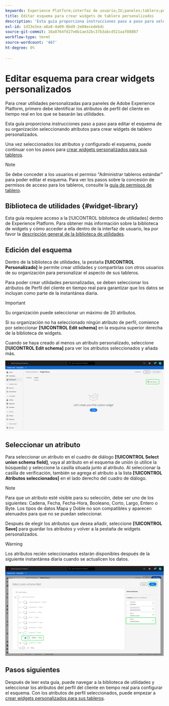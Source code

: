 ```yaml
---
keywords: Experience Platform;interfaz de usuario;IU;paneles;tablero;perfiles;segmentos;destinos;uso de licencias
title: Editar esquema para crear widgets de tablero personalizados
description: 'Esta guía proporciona instrucciones paso a paso para seleccionar atributos y configurar el esquema de su organización con el fin de crear utilidades personalizadas para los paneles de Adobe Experience Platform. '
exl-id: 1d33e3ea-a8a8-4a09-8bd9-2e04ecedebdc
source-git-commit: 16a8764fd27e6b1ae32bc37b3abcd521aaf88887
workflow-type: tm+mt
source-wordcount: '467'
ht-degree: 0%

---
```


# Editar esquema para crear widgets personalizados

Para crear utilidades personalizadas para paneles de Adobe Experience Platform, primero debe identificar los atributos de perfil del cliente en tiempo real en los que se basarán las utilidades.

Esta guía proporciona instrucciones paso a paso para editar el esquema de su organización seleccionando atributos para crear widgets de tablero personalizados.

Una vez seleccionados los atributos y configurado el esquema, puede continuar con los pasos para [crear widgets personalizados para sus tableros](custom-widgets.md).

>[!NOTE]
>
>Se debe conceder a los usuarios el permiso &quot;Administrar tableros estándar&quot; para poder editar el esquema. Para ver los pasos sobre la concesión de permisos de acceso para los tableros, consulte la [guía de permisos de tablero](../permissions.md).

## Biblioteca de utilidades {#widget-library}

Esta guía requiere acceso a la [!UICONTROL biblioteca de utilidades] dentro de Experience Platform. Para obtener más información sobre la biblioteca de widgets y cómo acceder a ella dentro de la interfaz de usuario, lea por favor la [descripción general de la biblioteca de utilidades](widget-library.md).

## Edición del esquema

Dentro de la biblioteca de utilidades, la pestaña **[!UICONTROL Personalizado]** le permite crear utilidades y compartirlas con otros usuarios de su organización para personalizar el aspecto de sus tableros.

Para poder crear utilidades personalizadas, se deben seleccionar los atributos de Perfil del cliente en tiempo real para garantizar que los datos se incluyan como parte de la instantánea diaria.

>[!IMPORTANT]
>
>Su organización puede seleccionar un máximo de 20 atributos.

Si su organización no ha seleccionado ningún atributo de perfil, comience por seleccionar **[!UICONTROL Edit schema]** en la esquina superior derecha de la biblioteca de widgets.

Cuando se haya creado al menos un atributo personalizado, seleccione **[!UICONTROL Edit schema]** para ver los atributos seleccionados y añada más.

![](../images/customization/edit-schema.png)

## Seleccionar un atributo

Para seleccionar un atributo en el cuadro de diálogo **[!UICONTROL Select union schema field]**, vaya al atributo en el esquema de unión (o utilice la búsqueda) y seleccione la casilla situada junto al atributo. Al seleccionar la casilla de verificación, también se agrega el atributo a la lista **[!UICONTROL Atributos seleccionados]** en el lado derecho del cuadro de diálogo.

>[!NOTE]
>
>Para que un atributo esté visible para su selección, debe ser uno de los siguientes: Cadena, Fecha, Fecha-Hora, Booleano, Corto, Largo, Entero o Byte. Los tipos de datos Mapa y Doble no son compatibles y aparecen atenuados para que no se puedan seleccionar.

Después de elegir los atributos que desea añadir, seleccione **[!UICONTROL Save]** para guardar los atributos y volver a la pestaña de widgets personalizados.

>[!WARNING]
>Los atributos recién seleccionados estarán disponibles después de la siguiente instantánea diaria cuando se actualicen los datos.

![](../images/customization/select-attribute.png)

## Pasos siguientes

Después de leer esta guía, puede navegar a la biblioteca de utilidades y seleccionar los atributos del perfil del cliente en tiempo real para configurar el esquema. Con los atributos de perfil seleccionados, puede empezar a [crear widgets personalizados para sus tableros](custom-widgets.md).